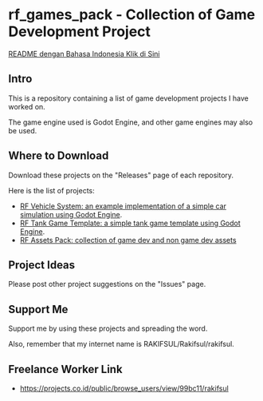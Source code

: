# rf_games_pack - Collection of Game Development Project

[README dengan Bahasa Indonesia Klik di Sini](https://github.com/rakifsul/rf_games_pack/blob/main/README_id.md)

## Intro

This is a repository containing a list of game development projects I have worked on.

The game engine used is Godot Engine, and other game engines may also be used.

## Where to Download

Download these projects on the "Releases" page of each repository.

Here is the list of projects:

- [RF Vehicle System: an example implementation of a simple car simulation using Godot Engine](https://github.com/rakifsul/rf_vehicle_system).
- [RF Tank Game Template: a simple tank game template using Godot Engine](https://github.com/rakifsul/rf_tank_game_template).
- [RF Assets Pack: collection of game dev and non game dev assets](https://github.com/rakifsul/rf_assets_pack)

## Project Ideas

Please post other project suggestions on the "Issues" page.

## Support Me

Support me by using these projects and spreading the word.

Also, remember that my internet name is RAKIFSUL/Rakifsul/rakifsul.

## Freelance Worker Link

- https://projects.co.id/public/browse_users/view/99bc11/rakifsul